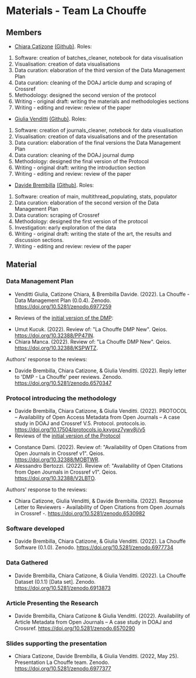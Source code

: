 # Materials - Team La Chouffe
## Members
- [Chiara Catizone](https://orcid.org/0000-0003-2445-2426) [(Github)](https://github.com/ChiaraCati). Roles:
1. Software: creation of batches_cleaner, notebook for data visualisation
2. Visualisation: creation of data visualisations 
3. Data curation: elaboration of the third version of the Data Management Plan
4. Data curation: cleaning of the DOAJ article dump and scraping of Crossref
5. Methodology: designed the second version of the protocol
6. Writing - original draft: writing the materials and methodologies sections
7. Writing - editing and review: review of the paper
- [Giulia Venditti](https://orcid.org/0000-0001-7696-7574) [(Github)](https://github.com/GiuliaVenditti). Roles:
1. Software: creation of journals_cleaner, notebook for data visualisation
2. Visualisation: creation of data visualisations and of the presentation
3. Data curation: elaboration of the final versions the Data Management Plan
4. Data curation: cleaning of the DOAJ journal dump
5. Methodology: designed the final version of the Protocol
6. Writing - original draft: writing the introduction section
7. Writing - editing and review: review of the paper
- [Davide Brembilla](https://orcid.org/0000-0002-9481-5053) [(Github)](https://github.com/dbrembilla). Roles:
1. Software: creation of main, multithread_populating, stats, populator
2. Data curation: elaboration of the second version of the Data Management Plan
3. Data curation: scraping of Crossref
4. Methodology: designed the first version of the protocol
5. Investigation: early exploration of the data
6. Writing - original draft: writing the state of the art, the results and discussion sections.
7. Writing - editing and review: review of the paper
## Material
### Data Management Plan
- Venditti Giulia, Catizone Chiara, & Brembilla Davide. (2022). La Chouffe - Data Management Plan (0.0.4). Zenodo. https://doi.org/10.5281/zenodo.6977259

- Reviews of the [initial version of the DMP](https://doi.org/10.5281/zenodo.6480483):

* Umut Kucuk. (2022). Review of: "La Chouffe DMP New". Qeios. https://doi.org/10.32388/PP47IN.
* Chiara Manca. (2022). Review of: "La Chouffe DMP New". Qeios. https://doi.org/10.32388/KSPWTZ.

Authors' response to the reviews:
* Davide Brembilla, Chiara Catizone, & Giulia Venditti. (2022). Reply letter to 'DMP - La Chouffe' peer reviews. Zenodo. https://doi.org/10.5281/zenodo.6570347

### Protocol introducing the methodology
- Davide Brembilla, Chiara Catizone, & Giulia Venditti. (2022). PROTOCOL – Availability of Open Access Metadata from Open Journals – A case study in DOAJ and Crossref V.5. Protocol. protocols.io. https://doi.org/10.17504/protocols.io.kxygxz7ywv8j/v5
- Reviews of the [initial version of the Protocol](https://doi.org/10.17504/protocols.io.kxygxz7ywv8j/v1)

* Constance Dami. (2022). Review of: "Availability of Open Citations from Open Journals in Crossref v1". Qeios. https://doi.org/10.32388/MOBTWR.
* Alessandro Bertozzi. (2022). Review of: "Availability of Open Citations from Open Journals in Crossref v1". Qeios. https://doi.org/10.32388/V2LBTO.

Authors' response to the reviews:
* Chiara Catizone, Giulia Venditti, & Davide Brembilla. (2022). Response Letter to Reviewers - Availability of Open Citations from Open Journals in Crossref -. https://doi.org/10.5281/zenodo.6530982


### Software developed
- Davide Brembilla, Chiara Catizone, & Giulia Venditti. (2022). La Chouffe Software (0.1.0). Zenodo. https://doi.org/10.5281/zenodo.6977734


### Data Gathered
- Davide Brembilla, Chiara Catizone, & Giulia Venditti.  (2022). La Chouffe Dataset (0.1.1) [Data set]. Zenodo. https://doi.org/10.5281/zenodo.6913873

### Article Presenting the Research
- Davide Brembilla, Chiara Catizone & Giulia Venditti. (2022). Availability of Article Metadata from Open Journals – A case study in DOAJ and Crossref. https://doi.org/10.5281/zenodo.6570290


### Slides supporting the presentation
- Chiara Catizone, Davide Brembilla, & Giulia Venditti. (2022, May 25). Presentation La Chouffe team. Zenodo. https://doi.org/10.5281/zenodo.6977377
